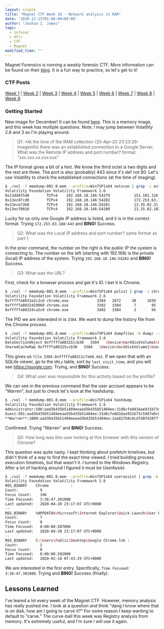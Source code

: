 ```yaml
---
layout: single
title: "Magnet CTF Week 10 - Network analysis in RAM"
date: '2020-12-15T01:00:00+09:00'
author: "Joshua I. James"
tags:
  - infosec
  - dfir
  - CTF
  - Magnet
modified_time: ""
---
```


Magnet Forensics is running a *weekly* forensic CTF. More information can be found on their [blog](https://www.magnetforensics.com/blog/magnet-weekly-ctf-challenge/). It is a fun way to practice, so let's get to it!

### CTF Posts

[Week 1](https://dfir.science/2020/10/Magnet-CTF-Week-1-Timestamps-of-doom.html) | [Week 2](https://dfir.science/2020/10/Magnet-CTF-Week-2-URLs-in-Pictures-in-Pictures.html) | [Week 3](https://dfir.science/2020/10/Magnet-CTF-Week-3-Failed-connections.html) | [Week 4](https://dfir.science/2020/11/Magnet-CTF-Week-4-GUIDSWAP-and-drop.html) | [Week 5](https://dfir.science/2020/11/Magnet-CTF-Week-5-HDFS.html) | [Week 6](https://dfir.science/2020/11/Magnet-CTF-Week-6-Riddle-ELF.html) | [Week 7](https://dfir.science/2020/11/Magnet-CTF-Week-7-Hadoop-Nodes.html) | [Week 8](https://dfir.science/2020/12/Magnet-CTF-Week-8-Persistence-in-plain-sight.html) | [Week 9](https://dfir.science/2020/12/Magnet-CTF-Week-9-digging-through-memory.html)

### Getting Started

New image for December! It can be found [here](https://drive.google.com/drive/folders/10fYCrNI46FT9l3LaJ9dj5gLxjlLtdnPo?usp=sharing). This is a memory image, and this week has multiple questions. Note: I may jump between Volatility 2.6 and 3 as I'm playing around.

> Q1: *At the time of the RAM collection (20-Apr-20 23:23:26- Imageinfo) there was an established connection to a Google Server. What was the Remote IP address and port number? format: "xxx.xxx.xx.xxx:xxx"

The IP format gives a bit of a hint. We know the third octet is two digits and the rest are three. The port is also (probably) 443 since it's def not 80. Let's use Volatility to check the established connections (at the time of imaging).

```bash
$ ./vol -f memdump-001.0.mem --profile=Win7SP1x64 netscan | grep -i established
Volatility Foundation Volatility Framework 2.6
0x13d48f540        TCPv4    192.168.10.146:54279           151.101.116.106:443  ESTABLISHED      -1                      
0x13ec87cd0        TCPv4    192.168.10.146:54282           172.253.63.188:443   ESTABLISHED      -1                      
0x13ece73b0        TCPv4    192.168.10.146:54281           13.35.82.31:443      ESTABLISHED      -1                      
0x13ecf8010        TCPv4    192.168.10.146:54280           13.35.82.102:443     ESTABLISHED      -1     
```

Lucky for us only one Google IP address is listed, and it is in the correct format. Trying ```172.253.63.188:443``` and **BING!** Success.

> Q2: What was the Local IP address and port number? same format as part 1

In the prior command, the number on the right is the public IP the system is connecting to. The number on the left (starting with 192.168) is the *private* (local) IP address of the system. Trying ```192.168.10.146:54282``` and **BING!** Success.

> Q3: What was the URL?

First, check for a browser process and get it's ID. I bet it is Chrome. 

```bash
$ ./vol -f memdump-001.0.mem --profile=Win7SP1x64 pslist | grep -i chrome
Volatility Foundation Volatility Framework 2.6
0xfffffa8031e2c2c0 chrome.exe             3384   2672     30     1039      1      0 2020-04-20 23:17:07 UTC+0000                                 
0xfffffa8032429060 chrome.exe             3392   3384      7       95      1      0 2020-04-20 23:17:07 UTC+0000                                 
0xfffffa80324ca5c0 chrome.exe             3492   3384      2       56      1      0 2020-04-20 23:17:09 UTC+0000
```

The PID we are interested in is ```3384```. We want to dump the history file from the Chrome process.

```bash
$ ./vol -f memdump-001.0.mem --profile=Win7SP1x64 dumpfiles -D dump/ -r History$ -i -p 3384
Volatility Foundation Volatility Framework 2.6
DataSectionObject 0xfffffa80325ccb30   3384   \Device\HarddiskVolume1\Users\Warren\AppData\Local\Google\Chrome\User Data\Default\History
SharedCacheMap 0xfffffa80325ccb30   3384   \Device\HarddiskVolume1\Users\Warren\AppData\Local\Google\Chrome\User Data\Default\History
```

This gives us ```file.3384.0xfffffa80311c7eb0.dat```. If we open that with an SQLite viewer, go to the ```URLs``` table, sort by ```last_visit_time```, and you will see https://google.com. Trying, and **BING!** Success.

> Q4: What user was responsible for this activity based on the profile?

We can see in the previous command that the user account appears to be "Warren", but just to check let's look at the hashdump.

```bash
$ ./vol -f memdump-001.0.mem --profile=Win7SP1x64 hashdump
Volatility Foundation Volatility Framework 2.6
Administrator:500:aad3b435b51404eeaad3b435b51404ee:31d6cfe0d16ae931b73c59d7e0c089c0:::
Guest:501:aad3b435b51404eeaad3b435b51404ee:31d6cfe0d16ae931b73c59d7e0c089c0:::
**Warren**:1000:aad3b435b51404eeaad3b435b51404ee:2aa81fb8c8cdfd8f420f7f94615036b0:::
```

Confirmed. Trying "Warren" and **BING!** Success.

> Q5: How long was this user looking at this browser with this version of Chrome?

This question was quite nasty. I kept thinking about prefetch timelines, but didn't think of a way to find the exact time viewed. I tried building process execution timelines, but that wasn't it. I turned to the Windows Registry. After a lot of hacking around I figured it must be UserAssist.

```bash
$ ./vol -f memdump-001.0.mem --profile=Win7SP1x64 userassist | grep -A 4 -i Chrome
Volatility Foundation Volatility Framework 2.6
REG_BINARY    Chrome          : 
Count:          9
Focus Count:    106
Time Focused:   3:36:47.301000
Last updated:   2020-04-20 23:17:07 UTC+0000
--
REG_BINARY    %APPDATA%\Microsoft\Internet Explorer\Quick Launch\User Pinned\TaskBar\Google Chrome.lnk : 
Count:          7
Focus Count:    0
Time Focused:   0:00:00.507000
Last updated:   2020-04-20 23:17:07 UTC+0000
--
REG_BINARY    C:\Users\Public\Desktop\Google Chrome.lnk : 
Count:          2
Focus Count:    0
Time Focused:   0:00:00.502000
Last updated:   2020-02-18 07:43:29 UTC+0000
```

We are interested in the first entry. Specifically, ```Time Focused:   3:36:47.301000```. Trying and **BING!** Success (finally).

## Lessons Learned

I've leared a lot every week of the Magnet CTF. However, memory analysis has really pushed me. I look at a question and think "dang I know where that is on disk, how am I going to carve it?" For some reason I keep wanting to default to "carve." The curve-ball this week was Registry analysis from memory. It's extremely useful, and I'm sure I will use it again. 